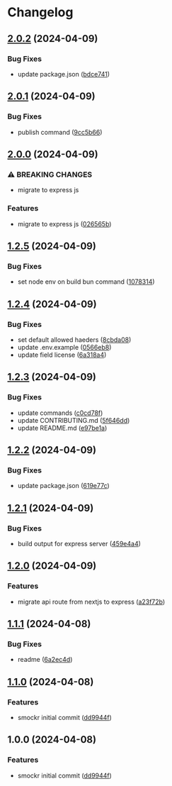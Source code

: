 # Changelog

## [2.0.2](https://github.com/kitabisa/smockr/compare/v2.0.1...v2.0.2) (2024-04-09)


### Bug Fixes

* update package.json ([bdce741](https://github.com/kitabisa/smockr/commit/bdce74187389851ec6ad912c62ab3c5d6f412df7))

## [2.0.1](https://github.com/kitabisa/smockr/compare/v2.0.0...v2.0.1) (2024-04-09)


### Bug Fixes

* publish command ([9cc5b66](https://github.com/kitabisa/smockr/commit/9cc5b66bfd0d04058fe7b3304ff98a7d8f601007))

## [2.0.0](https://github.com/kitabisa/smockr/compare/v1.2.5...v2.0.0) (2024-04-09)


### ⚠ BREAKING CHANGES

* migrate to express js

### Features

* migrate to express js ([026565b](https://github.com/kitabisa/smockr/commit/026565bad2711fa2dd870f170f68d0596acb2a40))

## [1.2.5](https://github.com/kitabisa/smockr/compare/v1.2.4...v1.2.5) (2024-04-09)


### Bug Fixes

* set node env on build bun command ([1078314](https://github.com/kitabisa/smockr/commit/1078314125b8bb865710dc454d4b6d0c8041be6a))

## [1.2.4](https://github.com/kitabisa/smockr/compare/v1.2.3...v1.2.4) (2024-04-09)


### Bug Fixes

* set default allowed haeders ([8cbda08](https://github.com/kitabisa/smockr/commit/8cbda0861c6efc6e99d2f6ecc55ffb83413ca886))
* update .env.example ([0566eb8](https://github.com/kitabisa/smockr/commit/0566eb80c8d3d0853bb9db2ba814d22aa45d5355))
* update field license ([6a318a4](https://github.com/kitabisa/smockr/commit/6a318a4c6c9247cef00f6ed163417c655fbc7102))

## [1.2.3](https://github.com/kitabisa/smockr/compare/v1.2.2...v1.2.3) (2024-04-09)


### Bug Fixes

* update commands ([c0cd78f](https://github.com/kitabisa/smockr/commit/c0cd78f15d54e1ba4d386d5c047b054baafe2edc))
* update CONTRIBUTING.md ([5f646dd](https://github.com/kitabisa/smockr/commit/5f646ddd18558160a3b6bd8d7d463d1afdabb1d3))
* update README.md ([e97be1a](https://github.com/kitabisa/smockr/commit/e97be1abaec1c33657301a0e0c3a1194b386ad12))

## [1.2.2](https://github.com/kitabisa/smockr/compare/v1.2.1...v1.2.2) (2024-04-09)


### Bug Fixes

* update package.json ([619e77c](https://github.com/kitabisa/smockr/commit/619e77cb6c348f20151ac1840643826f7a8c49d8))

## [1.2.1](https://github.com/kitabisa/smockr/compare/v1.2.0...v1.2.1) (2024-04-09)


### Bug Fixes

* build output for express server ([459e4a4](https://github.com/kitabisa/smockr/commit/459e4a481bd5e8382e23d52c6bb519282c3b79ff))

## [1.2.0](https://github.com/kitabisa/smockr/compare/v1.1.1...v1.2.0) (2024-04-09)


### Features

* migrate api route from nextjs to express ([a23f72b](https://github.com/kitabisa/smockr/commit/a23f72bc296637a168087ba31206376e7c84f8a5))

## [1.1.1](https://github.com/kitabisa/smockr/compare/v1.1.0...v1.1.1) (2024-04-08)


### Bug Fixes

* readme ([6a2ec4d](https://github.com/kitabisa/smockr/commit/6a2ec4d5a78421560d34384e8de00249370e9368))

## [1.1.0](https://github.com/kitabisa/smockr/compare/v1.0.0...v1.1.0) (2024-04-08)


### Features

* smockr initial commit ([dd9944f](https://github.com/kitabisa/smockr/commit/dd9944f1f7dc38b0a77fb1137aca47ef383c8da4))

## 1.0.0 (2024-04-08)


### Features

* smockr initial commit ([dd9944f](https://github.com/kitabisa/smockr/commit/dd9944f1f7dc38b0a77fb1137aca47ef383c8da4))
